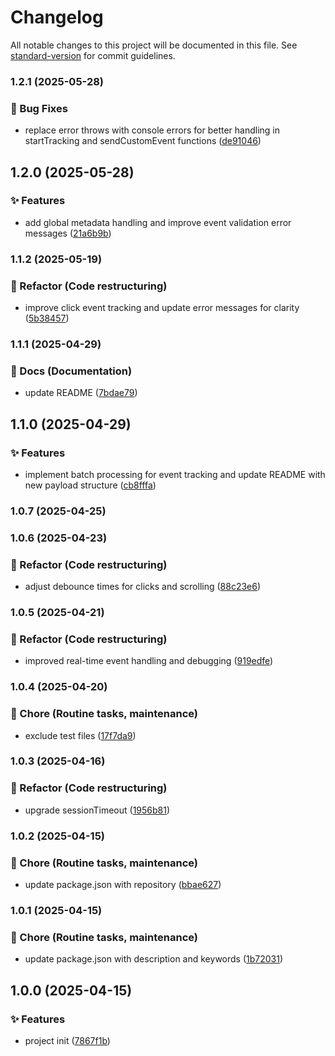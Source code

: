 # Changelog

All notable changes to this project will be documented in this file. See [standard-version](https://github.com/conventional-changelog/standard-version) for commit guidelines.

### 1.2.1 (2025-05-28)


### 🐛 Bug Fixes

* replace error throws with console errors for better handling in startTracking and sendCustomEvent functions ([de91046](https://github.com/nacorga/datataki/commit/de91046241a13110e3379ce46643a1cf96bff8cf))

## 1.2.0 (2025-05-28)


### ✨ Features

* add global metadata handling and improve event validation error messages ([21a6b9b](https://github.com/nacorga/datataki/commit/21a6b9bc0427f19fe4c49e560e802e3bf2685f50))

### 1.1.2 (2025-05-19)


### 🔨 Refactor (Code restructuring)

* improve click event tracking and update error messages for clarity ([5b38457](https://github.com/nacorga/datataki/commit/5b384576bd12ee2f8bb223236f9f9d8be74724bf))

### 1.1.1 (2025-04-29)


### 📄 Docs (Documentation)

* update README ([7bdae79](https://github.com/nacorga/datataki/commit/7bdae793d6d473bd4761708ec332c974c666e3eb))

## 1.1.0 (2025-04-29)


### ✨ Features

* implement batch processing for event tracking and update README with new payload structure ([cb8fffa](https://github.com/nacorga/datataki/commit/cb8fffa69569b18c52f3f2de56465a36b5947bfb))

### 1.0.7 (2025-04-25)

### 1.0.6 (2025-04-23)


### 🔨 Refactor (Code restructuring)

* adjust debounce times for clicks and scrolling ([88c23e6](https://github.com/nacorga/datataki/commit/88c23e6120a9ffedc439f6d125e6ab8871d7b355))

### 1.0.5 (2025-04-21)


### 🔨 Refactor (Code restructuring)

* improved real-time event handling and debugging ([919edfe](https://github.com/nacorga/datataki/commit/919edfe1bd34031504307cca467f6ab532f50673))

### 1.0.4 (2025-04-20)


### 🧹 Chore (Routine tasks, maintenance)

* exclude test files ([17f7da9](https://github.com/nacorga/datataki/commit/17f7da9d4ad1d5c174df0bcc655944014545b16d))

### 1.0.3 (2025-04-16)


### 🔨 Refactor (Code restructuring)

* upgrade sessionTimeout ([1956b81](https://github.com/nacorga/datataki/commit/1956b811654c14b25cc947e99babe372e4e64850))

### 1.0.2 (2025-04-15)


### 🧹 Chore (Routine tasks, maintenance)

* update package.json with repository ([bbae627](https://github.com/nacorga/datataki/commit/bbae627b639ba9048b93f98cb533a7850cfd2529))

### 1.0.1 (2025-04-15)


### 🧹 Chore (Routine tasks, maintenance)

* update package.json with description and keywords ([1b72031](https://github.com/nacorga/datataki/commit/1b72031467a5435fd5a010d2fa2e7d1fa8e90381))

## 1.0.0 (2025-04-15)


### ✨ Features

* project init ([7867f1b](https://github.com/nacorga/datataki/commit/7867f1bde5087f2a7fdb6a8dfb3bfa034f26fdab))
